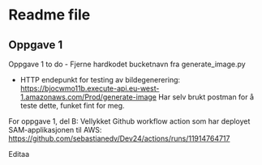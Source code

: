 # Readme file

## Oppgave 1
Oppgave 1 to do - Fjerne hardkodet bucketnavn fra generate_image.py

* HTTP endepunkt for testing av bildegenerering: https://bjocwmo11b.execute-api.eu-west-1.amazonaws.com/Prod/generate-image
Har selv brukt postman for å teste dette, funket fint for meg.

For oppgave 1, del B:
Vellykket Github workflow action som har deployet SAM-applikasjonen til AWS: 
https://github.com/sebastianedv/Dev24/actions/runs/11914764717

Editaa